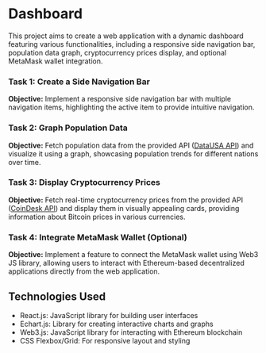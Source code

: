 # Dashboard
This project aims to create a web application with a dynamic dashboard featuring various functionalities, including a responsive side navigation bar, population data graph, cryptocurrency prices display, and optional MetaMask wallet integration.

### Task 1: Create a Side Navigation Bar

**Objective:** Implement a responsive side navigation bar with multiple navigation items, highlighting the active item to provide intuitive navigation.

### Task 2: Graph Population Data

**Objective:** Fetch population data from the provided API ([DataUSA API](https://datausa.io/api/data?drilldowns=Nation&measures=Population)) and visualize it using a graph, showcasing population trends for different nations over time.

### Task 3: Display Cryptocurrency Prices

**Objective:** Fetch real-time cryptocurrency prices from the provided API ([CoinDesk API](https://api.coindesk.com/v1/bpi/currentprice.json)) and display them in visually appealing cards, providing information about Bitcoin prices in various currencies.

### Task 4: Integrate MetaMask Wallet (Optional)

**Objective:** Implement a feature to connect the MetaMask wallet using Web3 JS library, allowing users to interact with Ethereum-based decentralized applications directly from the web application.

## Technologies Used

- React.js: JavaScript library for building user interfaces
- Echart.js: Library for creating interactive charts and graphs
- Web3.js: JavaScript library for interacting with Ethereum blockchain
- CSS Flexbox/Grid: For responsive layout and styling
